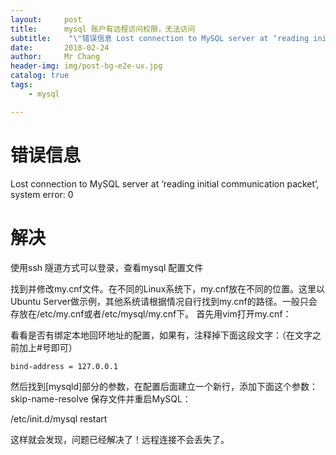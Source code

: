 ```yaml
---
layout:     post
title:     	mysql 账户有远程访问权限，无法访问
subtitle:    "\"错误信息 Lost connection to MySQL server at ‘reading initial communication packet’, system error: 0\""
date:       2018-02-24
author:     Mr Chang
header-img: img/post-bg-e2e-ux.jpg
catalog: true
tags:
    - mysql

---
```



# 错误信息

Lost connection to MySQL server at ‘reading initial communication packet’, system error: 0


# 解决

使用ssh 隧道方式可以登录，查看mysql 配置文件

找到并修改my.cnf文件。在不同的Linux系统下，my.cnf放在不同的位置。这里以Ubuntu Server做示例，其他系统请根据情况自行找到my.cnf的路径。一般只会存放在/etc/my.cnf或者/etc/mysql/my.cnf下。
首先用vim打开my.cnf：

看看是否有绑定本地回环地址的配置，如果有，注释掉下面这段文字：（在文字之前加上#号即可）

`bind-address = 127.0.0.1`

然后找到[mysqld]部分的参数，在配置后面建立一个新行，添加下面这个参数：
skip-name-resolve
保存文件并重启MySQL：

/etc/init.d/mysql restart

这样就会发现，问题已经解决了！远程连接不会丢失了。


